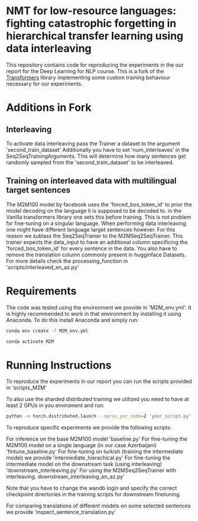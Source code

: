 # NMT for low-resource languages: fighting catastrophic forgetting in hierarchical transfer learning using data interleaving
This repository contains code for reproducing the experiments in the our report for the Deep Learning for NLP course.
This is a fork of the [Transformers](https://github.com/huggingface/transformers) library implementing some custom training behaviour necessary for our experiments.

# Additions in Fork

## Interleaving

To activate data interleaving pass the Trainer a dataset to the argument 'second_train_dataset'
Additionally you have to set 'num_interleaves' in the Seq2SeqTrainingArguments. This will determine how many sentences
get randomly sampled from the 'second_train_dataset' to be interleaved.

## Training on interleaved data with multilingual target sentences

The M2M100 model by facebook uses the 'forced_bos_token_id' to prior the model decoding on the language it is supposed to be decoded to.
in the Vanilla transformers library one sets this before training. This is not problem for fine-tuning on a singular language.
When performing data interleaving one might have different language target sentences however.
For this reason we sublass the Seq2SeqTrainer to the M2MSeq2SeqTrainer.
This trainer expects the data_input to have an additional column specificing the 'forced_bos_token_id' for every sentence in the data.
You also have to remove the translation column commonly present in hugginface Datasets.
For more details check the processing_function in 'scripts/interleaved_en_az.py'

# Requirements
The code was tested using the environment we provide in 'M2M_env.yml'.
It is highly recommended to work in that environment by installing it using Anaconda.
To do this install Anaconda and simply run:

```bash
conda env create -f M2M_env.yml
```

```bash
conda activate M2M
```

# Running Instructions

To reproduce the experiments in our report you can run the scripts provided in 'scripts_M2M'

To also use the sharded distributed training we utilized you need to have at least 2 GPUs in you enviroment and run:

```bash
python -m torch.distributed.launch --nproc_per_node=2 'your_script.py' --sharded_ddp zero_dp_2
```

To reproduce specific experiments we provide the following scripts.

For inference on the base M2M100 model 'baseline.py'
For fine-tuning the M2M100 model on a single language (in our case Azerbaijani) 'fintune_baseline.py'
For fine-tuning on turkish (training the intermediate model) we provide 'intermediate_hierachical.py'
For fine-tuning the intermediate model on the downstream task (using interleaving) 'downstream_interleaving.py'
For using the M2MSeq2SeqTrainer with interleaving. downstream_interleaving_en_az.py'

Note that you have to change the wandb login and specify the correct checkpoint directories in the training scripts for downstream finetuning.

For comparing translations of different models on some selected sentences we provide 'inspect_sentence_translation.py'